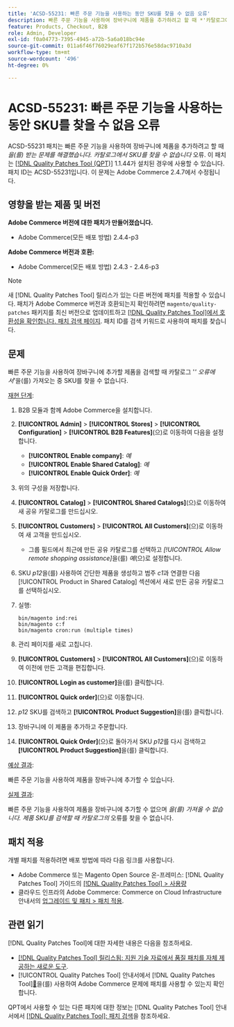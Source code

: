 ```yaml
---
title: 'ACSD-55231: 빠른 주문 기능을 사용하는 동안 SKU를 찾을 수 없음 오류'
description: 빠른 주문 기능을 사용하여 장바구니에 제품을 추가하려고 할 때 *'카탈로그에서 SKU를 찾을 수 없음'* 오류가 발생하는 Adobe Commerce 문제를 해결하려면 ACSD-55231 패치를 적용합니다.
feature: Products, Checkout, B2B
role: Admin, Developer
exl-id: f0a04773-7395-4945-a72b-5a6a018bc94e
source-git-commit: 011a6f46f76029eaf67f172b576e58dac9710a3d
workflow-type: tm+mt
source-wordcount: '496'
ht-degree: 0%

---
```


# ACSD-55231: 빠른 주문 기능을 사용하는 동안 SKU를 찾을 수 없음 오류

ACSD-55231 패치는 빠른 주문 기능을 사용하여 장바구니에 제품을 추가하려고 할 때 *을(를) 받는 문제를 해결했습니다. 카탈로그에서 SKU를 찾을 수 없습니다* 오류. 이 패치는 [[!DNL Quality Patches Tool (QPT)]](https://experienceleague.adobe.com/ko/docs/commerce-operations/tools/quality-patches-tool/quality-patches-tool-to-self-serve-quality-patches) 1.1.44가 설치된 경우에 사용할 수 있습니다. 패치 ID는 ACSD-55231입니다. 이 문제는 Adobe Commerce 2.4.7에서 수정됩니다.

## 영향을 받는 제품 및 버전

**Adobe Commerce 버전에 대한 패치가 만들어졌습니다.**

* Adobe Commerce(모든 배포 방법) 2.4.4-p3

**Adobe Commerce 버전과 호환:**

* Adobe Commerce(모든 배포 방법) 2.4.3 - 2.4.6-p3

>[!NOTE]
>
>새 [!DNL Quality Patches Tool] 릴리스가 있는 다른 버전에 패치를 적용할 수 있습니다. 패치가 Adobe Commerce 버전과 호환되는지 확인하려면 `magento/quality-patches` 패키지를 최신 버전으로 업데이트하고 [[!DNL Quality Patches Tool]에서 호환성을 확인합니다. 패치 검색 페이지](https://experienceleague.adobe.com/tools/commerce-quality-patches/index.html?lang=ko). 패치 ID를 검색 키워드로 사용하여 패치를 찾습니다.

## 문제

빠른 주문 기능을 사용하여 장바구니에 추가할 제품을 검색할 때 카탈로그 &#39;*&#39; 오류에서*&#39;을(를) 가져오는 중 SKU를 찾을 수 없습니다.

<u>재현 단계</u>:

1. B2B 모듈과 함께 Adobe Commerce을 설치합니다.
1. **[!UICONTROL Admin]** > **[!UICONTROL Stores]** > **[!UICONTROL Configuration]** > **[!UICONTROL B2B Features]**(으)로 이동하여 다음을 설정합니다.
   * **[!UICONTROL Enable company]**: *예*
   * **[!UICONTROL Enable Shared Catalog]**: *예*
   * **[!UICONTROL Enable Quick Order]**: *예*
1. 위의 구성을 저장합니다.
1. **[!UICONTROL Catalog]** > **[!UICONTROL Shared Catalogs]**(으)로 이동하여 새 공유 카탈로그를 만드십시오.
1. **[!UICONTROL Customers]** > **[!UICONTROL All Customers]**(으)로 이동하여 새 고객을 만드십시오.
   * 그룹 필드에서 최근에 만든 공유 카탈로그를 선택하고 *[!UICONTROL Allow remote shopping assistance]*&#x200B;을(를) *예*(으)로 설정합니다.
1. SKU *p12*&#x200B;을(를) 사용하여 간단한 제품을 생성하고 범주 *c1*&#x200B;과 연결한 다음 [!UICONTROL Product in Shared Catalog] 섹션에서 새로 만든 공유 카탈로그를 선택하십시오.
1. 실행:

   ```
   bin/magento ind:rei 
   bin/magento c:f 
   bin/magento cron:run (multiple times)
   ```

1. 관리 페이지를 새로 고칩니다.
1. **[!UICONTROL Customers]** > **[!UICONTROL All Customers]**(으)로 이동하여 이전에 만든 고객을 편집합니다.
1. **[!UICONTROL Login as customer]**&#x200B;을(를) 클릭합니다.
1. **[!UICONTROL Quick order]**(으)로 이동합니다.
1. *p12* SKU를 검색하고 **[!UICONTROL Product Suggestion]**&#x200B;을(를) 클릭합니다.
1. 장바구니에 이 제품을 추가하고 주문합니다.
1. **[!UICONTROL Quick Order]**(으)로 돌아가서 SKU *p12*&#x200B;를 다시 검색하고 **[!UICONTROL Product Suggestion]**&#x200B;을(를) 클릭합니다.

<u>예상 결과</u>:

빠른 주문 기능을 사용하여 제품을 장바구니에 추가할 수 있습니다.

<u>실제 결과</u>:

빠른 주문 기능을 사용하여 제품을 장바구니에 추가할 수 없으며 *을(를) 가져올 수 없습니다. 제품 SKU를 검색할 때 카탈로그의* 오류를 찾을 수 없습니다.

## 패치 적용

개별 패치를 적용하려면 배포 방법에 따라 다음 링크를 사용합니다.

* Adobe Commerce 또는 Magento Open Source 온-프레미스: [!DNL Quality Patches Tool] 가이드의 [[!DNL Quality Patches Tool] > 사용량](/help/tools/quality-patches-tool/usage.md)
* 클라우드 인프라의 Adobe Commerce: Commerce on Cloud Infrastructure 안내서의 [업그레이드 및 패치 > 패치 적용](https://experienceleague.adobe.com/docs/commerce-cloud-service/user-guide/develop/upgrade/apply-patches.html?lang=ko).

## 관련 읽기

[!DNL Quality Patches Tool]에 대한 자세한 내용은 다음을 참조하세요.

* [[!DNL Quality Patches Tool] 릴리스됨: 지원 기술 자료에서 품질 패치를 자체 제공하는 새로운 도구](https://experienceleague.adobe.com/ko/docs/commerce-operations/tools/quality-patches-tool/quality-patches-tool-to-self-serve-quality-patches).
* [!UICONTROL Quality Patches Tool] 안내서에서  [!DNL Quality Patches Tool][&#128279;](/help/tools/quality-patches-tool/patches-available-in-qpt/check-patch-for-magento-issue-with-magento-quality-patches.md)을(를) 사용하여 Adobe Commerce 문제에 패치를 사용할 수 있는지 확인합니다.


QPT에서 사용할 수 있는 다른 패치에 대한 정보는 [!DNL Quality Patches Tool] 안내서에서 [[!DNL Quality Patches Tool]: 패치 검색](https://experienceleague.adobe.com/tools/commerce-quality-patches/index.html?lang=ko)을 참조하세요.

